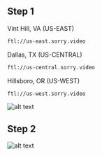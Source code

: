 ## Step 1
Vint Hill, VA (US-EAST)
```cmd
ftl://us-east.sorry.video
```
Dallas, TX (US-CENTRAL)
```cmd
ftl://us-central.sorry.video
```
Hillsboro, OR (US-WEST)
```cmd
ftl://us-west.sorry.video
```
![alt text](https://i.imgur.com/GKvCVnw.png)

## Step 2
![alt text](https://i.imgur.com/998nIOT.png)
